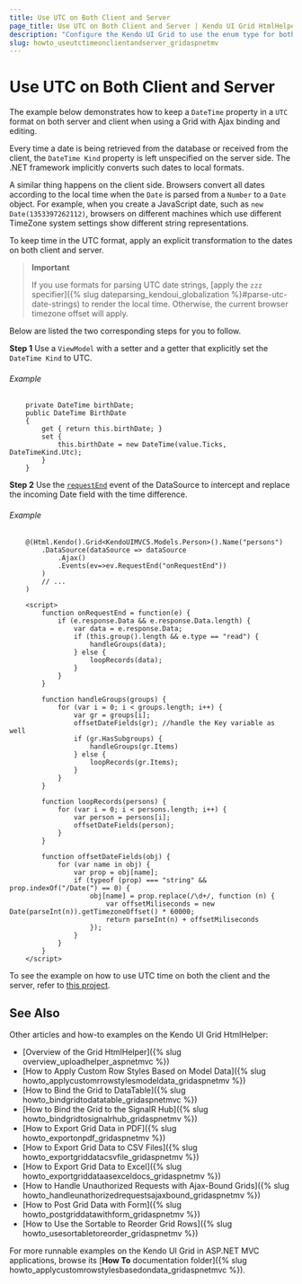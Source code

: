 ```yaml
---
title: Use UTC on Both Client and Server
page_title: Use UTC on Both Client and Server | Kendo UI Grid HtmlHelper
description: "Configure the Kendo UI Grid to use the enum type for both displaying and editing."
slug: howto_useutctimeonclientandserver_gridaspnetmv
---
```


# Use UTC on Both Client and Server

The example below demonstrates how to keep a `DateTime` property in a `UTC` format on both server and client when using a Grid with Ajax binding and editing.

Every time a date is being retrieved from the database or received from the client, the `DateTime Kind` property is left unspecified on the server side. The .NET framework implicitly converts such dates to local formats.

A similar thing happens on the client side. Browsers convert all dates according to the local time when the `Date` is parsed from a `Number` to a `Date` object. For example, when you create a JavaScript date, such as `new Date(1353397262112)`, browsers on different machines which use different TimeZone system settings show different string representations.

To keep time in the UTC format, apply an explicit transformation to the dates on both client and server.

> **Important**
>
> If you use formats for parsing UTC date strings, [apply the `zzz` specifier]({% slug dateparsing_kendoui_globalization %}#parse-utc-date-strings) to render the local time. Otherwise, the current browser timezone offset will apply.

Below are listed the two corresponding steps for you to follow.

**Step 1** Use a `ViewModel` with a setter and a getter that explicitly set the `DateTime Kind` to UTC.

###### Example

```
    private DateTime birthDate;
    public DateTime BirthDate
    {
        get { return this.birthDate; }
        set {
            this.birthDate = new DateTime(value.Ticks, DateTimeKind.Utc);
        }
    }
```

**Step 2** Use the [`requestEnd`](/api/javascript/data/datasource#requestend) event of the DataSource to intercept and replace the incoming Date field with the time difference.

###### Example

```
    @(Html.Kendo().Grid<KendoUIMVC5.Models.Person>().Name("persons")
        .DataSource(dataSource => dataSource
            .Ajax()
            .Events(ev=>ev.RequestEnd("onRequestEnd"))
        )
        // ...
    )

    <script>
        function onRequestEnd = function(e) {
            if (e.response.Data && e.response.Data.length) {
                var data = e.response.Data;
                if (this.group().length && e.type == "read") {
                    handleGroups(data);
                } else {
                    loopRecords(data);
                }
            }
        }

        function handleGroups(groups) {
            for (var i = 0; i < groups.length; i++) {
                var gr = groups[i];
                offsetDateFields(gr); //handle the Key variable as well
                if (gr.HasSubgroups) {
                    handleGroups(gr.Items)
                } else {
                    loopRecords(gr.Items);
                }
            }
        }

        function loopRecords(persons) {
            for (var i = 0; i < persons.length; i++) {
                var person = persons[i];
                offsetDateFields(person);
            }
        }

        function offsetDateFields(obj) {
            for (var name in obj) {
                var prop = obj[name];
                if (typeof (prop) === "string" && prop.indexOf("/Date(") == 0) {
                    obj[name] = prop.replace(/\d+/, function (n) {
                        var offsetMiliseconds = new Date(parseInt(n)).getTimezoneOffset() * 60000;
                        return parseInt(n) + offsetMiliseconds
                    });
                }
            }
        }
    </script>
```

To see the example on how to use UTC time on both the client and the server, refer to [this project](https://github.com/telerik/ui-for-aspnet-mvc-examples/tree/master/grid/utc-on-server-and-client).

## See Also

Other articles and how-to examples on the Kendo UI Grid HtmlHelper:

* [Overview of the Grid HtmlHelper]({% slug overview_uploadhelper_aspnetmvc %})
* [How to Apply Custom Row Styles Based on Model Data]({% slug howto_applycustomrrowstylesmodeldata_gridaspnetmv %})
* [How to Bind the Grid to DataTable]({% slug howto_bindgridtodatatable_gridaspnetmvc %})
* [How to Bind the Grid to the SignalR Hub]({% slug howto_bindgridtosignalrhub_gridaspnetmv %})
* [How to Export Grid Data in PDF]({% slug howto_exportonpdf_gridaspnetmv %})
* [How to Export Grid Data to CSV Files]({% slug howto_exportgriddatacsvfile_gridaspnetmv %})
* [How to Export Grid Data to Excel]({% slug howto_exportgriddataasexceldocs_gridaspnetmv %})
* [How to Handle Unauthorized Requests with Ajax-Bound Grids]({% slug howto_handleunathorizedrequestsajaxbound_gridaspnetmv %})
* [How to Post Grid Data with Form]({% slug howto_postgriddatawithform_gridaspnetmv %})
* [How to Use the Sortable to Reorder Grid Rows]({% slug howto_usesortabletoreorder_gridaspnetmv %})

For more runnable examples on the Kendo UI Grid in ASP.NET MVC applications, browse its [**How To** documentation folder]({% slug howto_applycustomrowstylesbasedondata_gridaspnetmvc %}).
